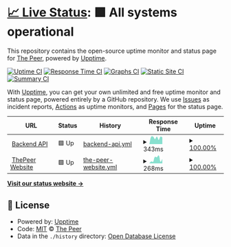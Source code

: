 # [📈 Live Status](https://status.thepeer.co): <!--live status--> **🟩 All systems operational**

This repository contains the open-source uptime monitor and status page for [The Peer](https://thepeerstack.com), powered by [Upptime](https://github.com/upptime/upptime).

[![Uptime CI](https://github.com/thepeerstack/status/workflows/Uptime%20CI/badge.svg)](https://github.com/thepeerstack/status/actions?query=workflow%3A%22Uptime+CI%22)
[![Response Time CI](https://github.com/thepeerstack/status/workflows/Response%20Time%20CI/badge.svg)](https://github.com/thepeerstack/status/actions?query=workflow%3A%22Response+Time+CI%22)
[![Graphs CI](https://github.com/thepeerstack/status/workflows/Graphs%20CI/badge.svg)](https://github.com/thepeerstack/status/actions?query=workflow%3A%22Graphs+CI%22)
[![Static Site CI](https://github.com/thepeerstack/status/workflows/Static%20Site%20CI/badge.svg)](https://github.com/thepeerstack/status/actions?query=workflow%3A%22Static+Site+CI%22)
[![Summary CI](https://github.com/thepeerstack/status/workflows/Summary%20CI/badge.svg)](https://github.com/thepeerstack/status/actions?query=workflow%3A%22Summary+CI%22)

With [Upptime](https://upptime.js.org), you can get your own unlimited and free uptime monitor and status page, powered entirely by a GitHub repository. We use [Issues](https://github.com/thepeerstack/status/issues) as incident reports, [Actions](https://github.com/thepeerstack/status/actions) as uptime monitors, and [Pages](https://status.thepeer.co) for the status page.

<!--start: status pages-->
<!-- This summary is generated by Upptime (https://github.com/upptime/upptime) -->
<!-- Do not edit this manually, your changes will be overwritten -->
<!-- prettier-ignore -->
| URL | Status | History | Response Time | Uptime |
| --- | ------ | ------- | ------------- | ------ |
| <img alt="" src="https://favicons.githubusercontent.com/api.thepeer.co" height="13"> [Backend API](https://api.thepeer.co/api/health) | 🟩 Up | [backend-api.yml](https://github.com/thepeerstack/status/commits/HEAD/history/backend-api.yml) | <details><summary><img alt="Response time graph" src="./graphs/backend-api/response-time-week.png" height="20"> 343ms</summary><br><a href="https://status.thepeer.co/history/backend-api"><img alt="Response time 343" src="https://img.shields.io/endpoint?url=https%3A%2F%2Fraw.githubusercontent.com%2Fthepeerstack%2Fstatus%2FHEAD%2Fapi%2Fbackend-api%2Fresponse-time.json"></a><br><a href="https://status.thepeer.co/history/backend-api"><img alt="24-hour response time 343" src="https://img.shields.io/endpoint?url=https%3A%2F%2Fraw.githubusercontent.com%2Fthepeerstack%2Fstatus%2FHEAD%2Fapi%2Fbackend-api%2Fresponse-time-day.json"></a><br><a href="https://status.thepeer.co/history/backend-api"><img alt="7-day response time 343" src="https://img.shields.io/endpoint?url=https%3A%2F%2Fraw.githubusercontent.com%2Fthepeerstack%2Fstatus%2FHEAD%2Fapi%2Fbackend-api%2Fresponse-time-week.json"></a><br><a href="https://status.thepeer.co/history/backend-api"><img alt="30-day response time 343" src="https://img.shields.io/endpoint?url=https%3A%2F%2Fraw.githubusercontent.com%2Fthepeerstack%2Fstatus%2FHEAD%2Fapi%2Fbackend-api%2Fresponse-time-month.json"></a><br><a href="https://status.thepeer.co/history/backend-api"><img alt="1-year response time 343" src="https://img.shields.io/endpoint?url=https%3A%2F%2Fraw.githubusercontent.com%2Fthepeerstack%2Fstatus%2FHEAD%2Fapi%2Fbackend-api%2Fresponse-time-year.json"></a></details> | <details><summary><a href="https://status.thepeer.co/history/backend-api">100.00%</a></summary><a href="https://status.thepeer.co/history/backend-api"><img alt="All-time uptime 100.00%" src="https://img.shields.io/endpoint?url=https%3A%2F%2Fraw.githubusercontent.com%2Fthepeerstack%2Fstatus%2FHEAD%2Fapi%2Fbackend-api%2Fuptime.json"></a><br><a href="https://status.thepeer.co/history/backend-api"><img alt="24-hour uptime 100.00%" src="https://img.shields.io/endpoint?url=https%3A%2F%2Fraw.githubusercontent.com%2Fthepeerstack%2Fstatus%2FHEAD%2Fapi%2Fbackend-api%2Fuptime-day.json"></a><br><a href="https://status.thepeer.co/history/backend-api"><img alt="7-day uptime 100.00%" src="https://img.shields.io/endpoint?url=https%3A%2F%2Fraw.githubusercontent.com%2Fthepeerstack%2Fstatus%2FHEAD%2Fapi%2Fbackend-api%2Fuptime-week.json"></a><br><a href="https://status.thepeer.co/history/backend-api"><img alt="30-day uptime 100.00%" src="https://img.shields.io/endpoint?url=https%3A%2F%2Fraw.githubusercontent.com%2Fthepeerstack%2Fstatus%2FHEAD%2Fapi%2Fbackend-api%2Fuptime-month.json"></a><br><a href="https://status.thepeer.co/history/backend-api"><img alt="1-year uptime 100.00%" src="https://img.shields.io/endpoint?url=https%3A%2F%2Fraw.githubusercontent.com%2Fthepeerstack%2Fstatus%2FHEAD%2Fapi%2Fbackend-api%2Fuptime-year.json"></a></details>
| <img alt="" src="https://favicons.githubusercontent.com/thepeer.co" height="13"> [ThePeer Website](https://thepeer.co) | 🟩 Up | [the-peer-website.yml](https://github.com/thepeerstack/status/commits/HEAD/history/the-peer-website.yml) | <details><summary><img alt="Response time graph" src="./graphs/the-peer-website/response-time-week.png" height="20"> 268ms</summary><br><a href="https://status.thepeer.co/history/the-peer-website"><img alt="Response time 268" src="https://img.shields.io/endpoint?url=https%3A%2F%2Fraw.githubusercontent.com%2Fthepeerstack%2Fstatus%2FHEAD%2Fapi%2Fthe-peer-website%2Fresponse-time.json"></a><br><a href="https://status.thepeer.co/history/the-peer-website"><img alt="24-hour response time 268" src="https://img.shields.io/endpoint?url=https%3A%2F%2Fraw.githubusercontent.com%2Fthepeerstack%2Fstatus%2FHEAD%2Fapi%2Fthe-peer-website%2Fresponse-time-day.json"></a><br><a href="https://status.thepeer.co/history/the-peer-website"><img alt="7-day response time 268" src="https://img.shields.io/endpoint?url=https%3A%2F%2Fraw.githubusercontent.com%2Fthepeerstack%2Fstatus%2FHEAD%2Fapi%2Fthe-peer-website%2Fresponse-time-week.json"></a><br><a href="https://status.thepeer.co/history/the-peer-website"><img alt="30-day response time 268" src="https://img.shields.io/endpoint?url=https%3A%2F%2Fraw.githubusercontent.com%2Fthepeerstack%2Fstatus%2FHEAD%2Fapi%2Fthe-peer-website%2Fresponse-time-month.json"></a><br><a href="https://status.thepeer.co/history/the-peer-website"><img alt="1-year response time 268" src="https://img.shields.io/endpoint?url=https%3A%2F%2Fraw.githubusercontent.com%2Fthepeerstack%2Fstatus%2FHEAD%2Fapi%2Fthe-peer-website%2Fresponse-time-year.json"></a></details> | <details><summary><a href="https://status.thepeer.co/history/the-peer-website">100.00%</a></summary><a href="https://status.thepeer.co/history/the-peer-website"><img alt="All-time uptime 100.00%" src="https://img.shields.io/endpoint?url=https%3A%2F%2Fraw.githubusercontent.com%2Fthepeerstack%2Fstatus%2FHEAD%2Fapi%2Fthe-peer-website%2Fuptime.json"></a><br><a href="https://status.thepeer.co/history/the-peer-website"><img alt="24-hour uptime 100.00%" src="https://img.shields.io/endpoint?url=https%3A%2F%2Fraw.githubusercontent.com%2Fthepeerstack%2Fstatus%2FHEAD%2Fapi%2Fthe-peer-website%2Fuptime-day.json"></a><br><a href="https://status.thepeer.co/history/the-peer-website"><img alt="7-day uptime 100.00%" src="https://img.shields.io/endpoint?url=https%3A%2F%2Fraw.githubusercontent.com%2Fthepeerstack%2Fstatus%2FHEAD%2Fapi%2Fthe-peer-website%2Fuptime-week.json"></a><br><a href="https://status.thepeer.co/history/the-peer-website"><img alt="30-day uptime 100.00%" src="https://img.shields.io/endpoint?url=https%3A%2F%2Fraw.githubusercontent.com%2Fthepeerstack%2Fstatus%2FHEAD%2Fapi%2Fthe-peer-website%2Fuptime-month.json"></a><br><a href="https://status.thepeer.co/history/the-peer-website"><img alt="1-year uptime 100.00%" src="https://img.shields.io/endpoint?url=https%3A%2F%2Fraw.githubusercontent.com%2Fthepeerstack%2Fstatus%2FHEAD%2Fapi%2Fthe-peer-website%2Fuptime-year.json"></a></details>

<!--end: status pages-->

[**Visit our status website →**](https://status.thepeer.co)

## 📄 License

- Powered by: [Upptime](https://github.com/upptime/upptime)
- Code: [MIT](./LICENSE) © [The Peer](https://thepeerstack.com)
- Data in the `./history` directory: [Open Database License](https://opendatacommons.org/licenses/odbl/1-0/)
